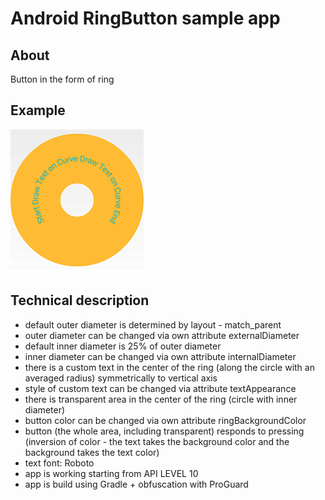 # Android RingButton sample app

## About
Button in the form of ring

## Example
![alt text](./RingButton.png "RingButton example")

## Technical description
- default outer diameter is determined by layout - match_parent
- outer diameter can be changed via own attribute externalDiameter
- default inner diameter is 25% of outer diameter
- inner diameter can be changed via own attribute internalDiameter
- there is a custom text in the center of the ring (along the circle
with an averaged radius) symmetrically to vertical axis
- style of custom text can be changed via attribute textAppearance
- there is transparent area in the center of the ring (circle with inner diameter)
- button color can be changed via own attribute ringBackgroundColor
- button (the whole area, including transparent) responds to pressing
(inversion of color - the text takes the background color and the background takes the text color)
- text font: Roboto
- app is working starting from API LEVEL 10
- app is build using Gradle + obfuscation with ProGuard